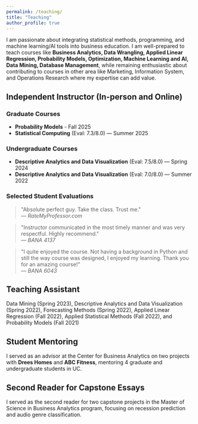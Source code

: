 ```yaml
---
permalink: /teaching/
title: "Teaching"
author_profile: true
---
```


I am passionate about integrating statistical methods, programming, and machine learning/AI tools into business education. I am well-prepared to teach courses like **Business Analytics, Data Wrangling, Applied Linear Regression, Probability Models, Optimization, Machine Learning and AI, Data Mining, Database Management**, while remaining enthusiastic about contributing to courses in other area like Marketing, Information System, and Operations Research where my expertise can add value.

## Independent Instructor (In-person and Online)

### Graduate Courses
- **Probability Models** - Fall 2025
- **Statistical Computing** (Eval: 7.3/8.0) — Summer 2025

### Undergraduate Courses
- **Descriptive Analytics and Data Visualization** (Eval: 7.5/8.0) — Spring 2024
- **Descriptive Analytics and Data Visualization** (Eval: 7.0/8.0) — Summer 2022

### Selected Student Evaluations

> "Absolute perfect guy. Take the class. Trust me."  
> — *RateMyProfessor.com*

> "Instructor communicated in the most timely manner and was very respectful. Highly recommend."  
> — *BANA 4137*

> "I quite enjoyed the course. Not having a background in Python and still the way course was designed, I enjoyed my learning. Thank you for an amazing course!"  
> — *BANA 6043*

## Teaching Assistant

Data Mining (Spring 2023), Descriptive Analytics and Data Visualization (Spring 2022), Forecasting Methods (Spring 2022), Applied Linear Regression (Fall 2022), Applied Statistical Methods (Fall 2022), and Probability Models (Fall 2021)

## Student Mentoring

I served as an advisor at the Center for Business Analytics on two projects with **Drees Homes** and **ABC Fitness**, mentoring 4 graduate and undergraduate students in UC.

## Second Reader for Capstone Essays

I served as the second reader for two capstone projects in the Master of Science in Business Analytics program, focusing on recession prediction and audio genre classification.

